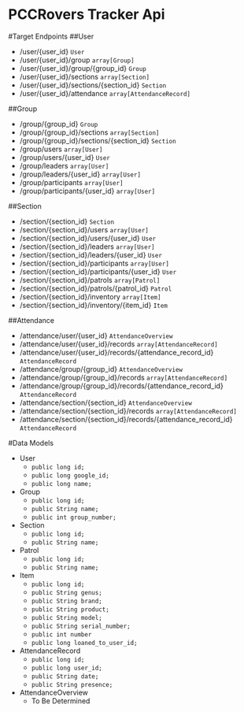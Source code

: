 PCCRovers Tracker Api
=============================

#Target Endpoints
##User
- /user/{user_id} `User`
- /user/{user_id}/group `array[Group]`
- /user/{user_id}/group/{group_id} `Group`
- /user/{user_id}/sections `array[Section]`
- /user/{user_id}/sections/{section_id} `Section`
- /user/{user_id}/attendance `array[AttendanceRecord]`

##Group
- /group/{group_id} `Group`
- /group/{group_id}/sections `array[Section]`
- /group/{group_id}/sections/{section_id} `Section`
- /group/users `array[User]`
- /group/users/{user_id} `User`
- /group/leaders `array[User]`
- /group/leaders/{user_id} `array[User]`
- /group/participants `array[User]`
- /group/participants/{user_id} `array[User]`

##Section
- /section/{section_id} `Section`
- /section/{section_id}/users `array[User]`
- /section/{section_id}/users/{user_id} `User`
- /section/{section_id}/leaders `array[User]`
- /section/{section_id}/leaders/{user_id} `User`
- /section/{section_id}/participants `array[User]`
- /section/{section_id}/participants/{user_id} `User`
- /section/{section_id}/patrols `array[Patrol]`
- /section/{section_id}/patrols/{patrol_id} `Patrol`
- /section/{section_id}/inventory `array[Item]`
- /section/{section_id}/inventory/{item_id} `Item`

##Attendance
- /attendance/user/{user_id} `AttendanceOverview`
- /attendance/user/{user_id}/records `array[AttendanceRecord]`
- /attendance/user/{user_id}/records/{attendance_record_id} `AttendanceRecord`
- /attendance/group/{group_id} `AttendanceOverview`
- /attendance/group/{group_id}/records `array[AttendanceRecord]`
- /attendance/group/{group_id}/records/{attendance_record_id} `AttendanceRecord`
- /attendance/section/{section_id} `AttendanceOverview`
- /attendance/section/{section_id}/records `array[AttendanceRecord]`
- /attendance/section/{section_id}/records/{attendance_record_id} `AttendanceRecord`

#Data Models
- User
    - `public long id;`
    - `public long google_id;`
    - `public long name;`
- Group
    - `public long id;`
    - `public String name;`
    - `public int group_number;`
- Section
    - `public long id;`
    - `public String name;`
- Patrol
    - `public long id;`
    - `public String name;`
- Item
    - `public long id;`
    - `public String genus;`
    - `public String brand;`
    - `public String product;`
    - `public String model;`
    - `public String serial_number;`
    - `public int number`
    - `public long loaned_to_user_id;`
- AttendanceRecord
    - `public long id;`
    - `public long user_id;`
    - `public String date;`
    - `public String presence;`
- AttendanceOverview
    - To Be Determined
